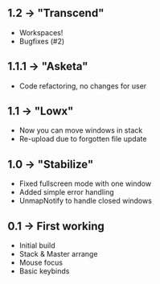 1.2 -> "Transcend"
------------------
 * Workspaces!
 * Bugfixes (#2)

1.1.1 -> "Asketa"
-----------------
 * Code refactoring, no changes for user

1.1 -> "Lowx"
-------------
 * Now you can move windows in stack
 * Re-upload due to forgotten file update

1.0 -> "Stabilize"
------------------
 * Fixed fullscreen mode with one window
 * Added simple error handling
 * UnmapNotify to handle closed windows

0.1 -> First working
--------------------
 * Initial build
 * Stack & Master arrange
 * Mouse focus
 * Basic keybinds
